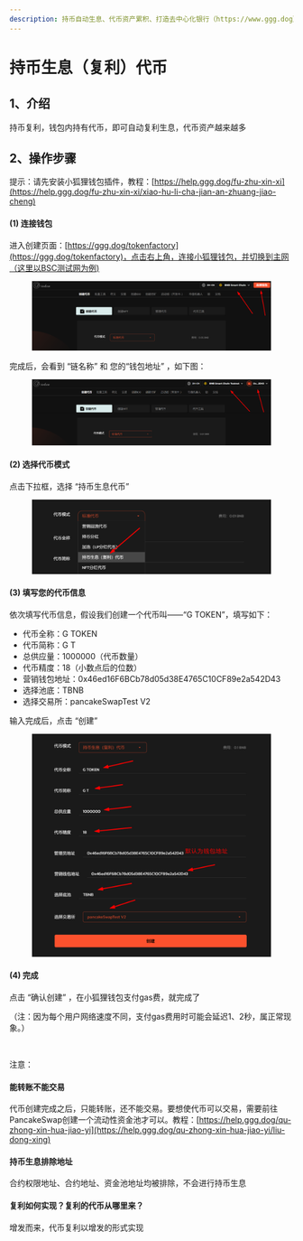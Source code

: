 ```yaml
---
description: 持币自动生息、代币资产累积、打造去中心化银行（https://www.ggg.dog）
---
```


# 持币生息（复利）代币

## 1、介绍

持币复利，钱包内持有代币，即可自动复利生息，代币资产越来越多

## 2、操作步骤

提示：请先安装小狐狸钱包插件，教程：[https://help.ggg.dog/fu-zhu-xin-xi](https://help.ggg.dog/fu-zhu-xin-xi/xiao-hu-li-cha-jian-an-zhuang-jiao-cheng)

#### (1) 连接钱包

进入创建页面：[https://ggg.dog/tokenfactory](https://ggg.dog/tokenfactory)，点击右上角，连接小狐狸钱包，并切换到主网（这里以BSC测试网为例)

<figure><img src="../.gitbook/assets/image (12).png" alt=""><figcaption></figcaption></figure>

完成后，会看到 “链名称” 和 您的“钱包地址” ，如下图：

<figure><img src="../.gitbook/assets/image (13).png" alt=""><figcaption></figcaption></figure>

#### (2) 选择代币模式

点击下拉框，选择 “持币生息代币”

<figure><img src="../.gitbook/assets/image (117).png" alt=""><figcaption></figcaption></figure>

#### (3) 填写您的代币信息

依次填写代币信息，假设我们创建一个代币叫——“G TOKEN”，填写如下：

* 代币全称：G TOKEN
* 代币简称：G T
* 总供应量：1000000（代币数量）
* 代币精度：18（小数点后的位数）
* 营销钱包地址：0x46ed16F6BCb78d05d38E4765C10CF89e2a542D43
* 选择池底：TBNB
* 选择交易所：pancakeSwapTest V2

输入完成后，点击 “创建”

<figure><img src="../.gitbook/assets/000 (15).jpg" alt=""><figcaption></figcaption></figure>

#### (4) 完成

点击 “确认创建” ，在小狐狸钱包支付gas费，就完成了

（注：因为每个用户网络速度不同，支付gas费用时可能会延迟1、2秒，属正常现象。）

<figure><img src="https://lh7-us.googleusercontent.com/3eSt_L0zGqXUEbhWI-lJyYXc8S4djDYTft72b1PXKuPZuyY1frPMD2Ur5q5Xm8LlUhQfDzwA9heu8sScBSMraeb1UIajv1rnfHNUy9jEqh1tMx6dBED39pzO8QmnZVm_Di7tcY41G2hAEWGj8yhJdBw" alt=""><figcaption></figcaption></figure>



注意：

#### 能转账不能交易

代币创建完成之后，只能转账，还不能交易。要想使代币可以交易，需要前往PancakeSwap创建一个流动性资金池才可以。教程：[https://help.ggg.dog/qu-zhong-xin-hua-jiao-yi](https://help.ggg.dog/qu-zhong-xin-hua-jiao-yi/liu-dong-xing)

#### 持币生息排除地址

合约权限地址、合约地址、资金池地址均被排除，不会进行持币生息

#### 复利如何实现？复利的代币从哪里来？

增发而来，代币复利以增发的形式实现



